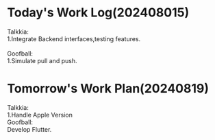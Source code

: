 # Today's Work Log(202408015)
Talkkia:\
1.Integrate Backend interfaces,testing features.\
<br/>
Goofball:\
1.Simulate pull and push.
# Tomorrow's Work Plan(20240819)
Talkkia:\
1.Handle Apple Version
<br/>
Goofball:\
Develop Flutter.